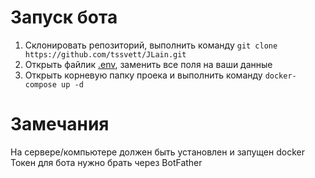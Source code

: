 # Запуск бота
1) Склонировать репозиторий, выполнить команду `git clone https://github.com/tssvett/JLain.git`
2) Открыть файлик [.env](../.env), заменить все поля на ваши данные
3) Открыть корневую папку проека и выполнить команду `docker-compose up -d`

# Замечания
На сервере/компьютере должен быть установлен и запущен docker
Токен для бота нужно брать через BotFather
    